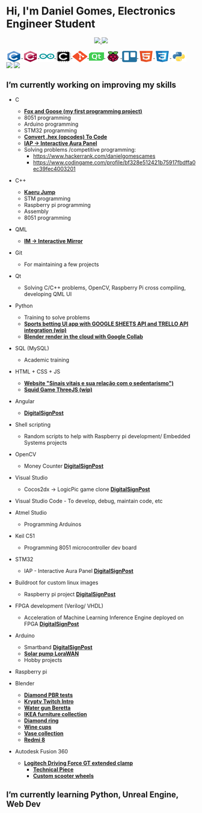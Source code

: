 # Hi, I'm Daniel Gomes, Electronics Engineer Student

<div align="center">
  <a href="https://github.com/Intuiti0n">
  <img height="180em" src="https://github-readme-stats.vercel.app/api?username=Intuiti0n&show_icons=true&theme=dracula&include_all_commits=true&count_private=true"/>
  <img height="180em" src="https://github-readme-stats.vercel.app/api/top-langs/?username=Intuiti0n&layout=compact&langs_count=7&theme=dracula"/>
</div>
<div style="display: inline_block"><br>
  <img align="center" alt="Daniel-C" height="30" width="40" src="https://raw.githubusercontent.com/devicons/devicon/master/icons/c/c-original.svg">
  <img align="center" alt="Daniel-C++" height="30" width="40" src="https://raw.githubusercontent.com/devicons/devicon/master/icons/cplusplus/cplusplus-original.svg">
  <img align="center" alt="Daniel-Arduino" height="30" width="40" src="https://raw.githubusercontent.com/devicons/devicon/master/icons/arduino/arduino-original.svg">
  <img align="center" alt="Daniel-C" height="30" width="40" src="https://raw.githubusercontent.com/devicons/devicon/master/icons/embeddedc/embeddedc-original.svg">
  <img align="center" alt="Daniel-C" height="30" width="40" src="https://raw.githubusercontent.com/devicons/devicon/master/icons/git/git-original.svg">
  <img align="center" alt="Daniel-C" height="30" width="40" src="https://raw.githubusercontent.com/devicons/devicon/master/icons/qt/qt-original.svg">
  <img align="center" alt="Daniel-C" height="30" width="40" src="https://raw.githubusercontent.com/devicons/devicon/master/icons/raspberrypi/raspberrypi-original.svg">
  <img align="center" alt="Daniel-C" height="30" width="40" src="https://raw.githubusercontent.com/devicons/devicon/master/icons/trello/trello-plain.svg">
  <img align="center" alt="Daniel-HTML" height="30" width="40" src="https://raw.githubusercontent.com/devicons/devicon/master/icons/html5/html5-original.svg">
  <img align="center" alt="Daniel-CSS" height="30" width="40" src="https://raw.githubusercontent.com/devicons/devicon/master/icons/css3/css3-original.svg">
  <img align="center" alt="Daniel-Python" height="30" width="40" src="https://raw.githubusercontent.com/devicons/devicon/master/icons/python/python-original.svg">
  <!--
  <img align="right" alt="Daniel-pic" height="150" style="border-radius:50px;" src="https://avatars.githubusercontent.com/u/26116287?v=4?width=676&height=676">
</div>
  -->

<div>
  <a href = "mailto:danielgomescames@gmail.com"><img src="https://img.shields.io/badge/-Gmail-%23333?style=for-the-badge&logo=gmail&logoColor=white" target="_blank"></a>
  <a href="https://www.linkedin.com/in/danieldasilvagomes/" target="_blank"><img src="https://img.shields.io/badge/-LinkedIn-%230077B5?style=for-the-badge&logo=linkedin&logoColor=white" target="_blank"></a>
 </div>

## I’m currently working on improving my skills

- C
  - **[Fox and Goose (my first programming project)](./FoxAndGoose/)**
  - 8051 programming
  - Arduino programming
  - STM32 programming
  - **[Convert .hex (opcodes) To Code](./ConvertHexToCode_ATC1/)**
  - **[IAP -> Interactive Aura Panel](./IAP_Projeto1/)**
  - Solving problems /competitive programming:
    - https://www.hackerrank.com/danielgomescames
    - https://www.codingame.com/profile/bf328e512421b75917fbdffa0ec39fec4003201

- C++
  - **[Kaeru Jump](./FrogJump_aka_KaeruJump/)**
  - STM programming
  - Raspberry pi programming
  - Assembly
  - 8051 programming
- QML
    - **[IM -> Interactive Mirror](./InteractiveMirror/)**
- Git
    - For maintaining a few projects
- Qt
    - Solving C/C++ problems, OpenCV, Raspberry Pi cross compiling, developing QML UI
- Python
    - Training to solve problems
    - **[Sports betting UI app with GOOGLE SHEETS API and TRELLO API integration (wip)](./SportsBetTracker/)**
    - **[Blender render in the cloud with Google Collab](./PythonBlenderRender/)**
- SQL (MySQL)
    - Academic training
- HTML + CSS + JS
    - **[Website "Sinais vitais e sua relação com o sedentarismo")](./Website_SinaisVitaisSedentarismo/)**
    - **[Squid Game ThreeJS (wip)](./SquidGameThreeJS/)**
- Angular
    - **[DigitalSignPost](./DigitalSignPost_Angular/)**
- Shell scripting
    - Random scripts to help with Raspberry pi development/ Embedded Systems projects
- OpenCV
    - Money Counter **[DigitalSignPost](./DigitalSignPost_Angular/)**
- Visual Studio
    - Cocos2dx -> LogicPic game clone **[DigitalSignPost](./DigitalSignPost_Angular/)**
- Visual Studio Code - To develop, debug, maintain code, etc
- Atmel Studio
    - Programming Arduinos
- Keil C51
   - Programming 8051 microcontroller dev board
- STM32
    - IAP - Interactive Aura Panel **[DigitalSignPost](./DigitalSignPost_Angular/)**
- Buildroot for custom linux images 
    - Raspberry pi project **[DigitalSignPost](./DigitalSignPost_Angular/)**
- FPGA development (Verilog/ VHDL)
   - Acceleration of Machine Learning Inference Engine deployed on FPGA **[DigitalSignPost](./DigitalSignPost_Angular/)**
- Arduino
    - Smartband **[DigitalSignPost](./DigitalSignPost_Angular/)**
    - **[Solar pump LoraWAN](./DigitalSignPost_Angular/)**
    - Hobby projects
- Raspberry pi
- Blender
    - **[Diamond PBR tests](./DigitalSignPost_Angular/)**
    - **[Kryptv Twitch Intro](./DigitalSignPost_Angular/)**
    - **[Water gun Beretta](./DigitalSignPost_Angular/)**
    - **[IKEA furniture collection](./DigitalSignPost_Angular/)**
    - **[Diamond ring](./DigitalSignPost_Angular/)**
    - **[Wine cups](./DigitalSignPost_Angular/)**
    - **[Vase collection](./DigitalSignPost_Angular/)**
    - **[Redmi 8](./DigitalSignPost_Angular/)**
- Autodesk Fusion 360
  - **[Logitech Driving Force GT extended clamp](./Fusion360_LogitechDrivingForceGT_Clamps/)**
    - **[Technical Piece](./Fusion360_TechnicalPiece/)**
    - **[Custom scooter wheels](./Fusion360_Wheels/)**

## I’m currently learning Python, Unreal Engine, Web Dev
  